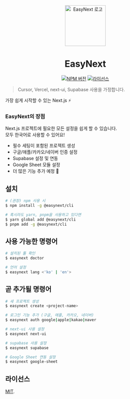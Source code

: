 <div align="center">
  <a href="https://github.com/easynextjs">
    <picture>
      <img alt="EasyNext 로고" src="https://i.ibb.co/3sL9b23/logo.png" height="128">
    </picture>
  </a>
  <h1>EasyNext</h1>

<a href="https://www.npmjs.com/package/@easynext/cli"><img alt="NPM 버전" src="https://img.shields.io/npm/v/%40easynext%2Fcli.svg?style=for-the-badge&labelColor=000000"></a>
<a href="https://github.com/easynextjs/easynext/blob/main/LICENSE"><img alt="라이선스" src="https://img.shields.io/npm/l/%40easynext%2Fcli.svg?style=for-the-badge&labelColor=000000"></a>

</div>

> Cursor, Vercel, next-ui, Supabase 사용을 가정합니다.

가장 쉽게 시작할 수 있는 Next.js ⚡️

### EasyNext의 장점

Next.js 프로젝트에 필요한 모든 설정을 쉽게 할 수 있습니다.<br/>
모두 한국어로 사용할 수 있어요!

- 필수 세팅이 포함된 프로젝트 생성
- 구글/애플/카카오/네이버 인증 설정
- Supabase 설정 및 연동
- Google Sheet 모듈 설정
- 더 많은 기능 추가 예정 👀

## 설치

```bash
# (권장) npm 사용 시
$ npm install -g @easynext/cli

# 혹시라도 yarn, pnpm을 사용하고 있다면
$ yarn global add @easynext/cli
$ pnpm add -g @easynext/cli
```

## 사용 가능한 명령어

```bash
# 설치된 툴 확인
$ easynext doctor

# 언어 설정
$ easynext lang <'ko' | 'en'>
```

## 곧 추가될 명령어

```bash
# 새 프로젝트 생성
$ easynext create <project-name>

# 로그인 기능 추가 (구글, 애플, 카카오, 네이버)
$ easynext auth google|apple|kakao|naver

# next-ui 사용 설정
$ easynext next-ui

# supabase 사용 설정
$ easynext supabase

# Google Sheet 연동 설정
$ easynext google-sheet
```

## 라이선스

[MIT](https://github.com/easynextjs/easynext/blob/main/LICENSE).
